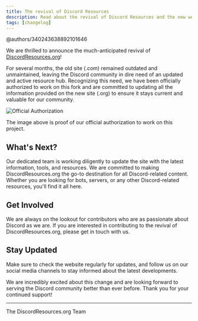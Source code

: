 ```yaml
---
title: The revival of Discord Resources
description: Read about the revival of Discord Resources and the new website!
tags: [changelog]
---
```


@authors/340243638892101646

We are thrilled to announce the much-anticipated revival of [DiscordResources.org](http://discordresources.org/)!

For several months, the old site (.com) remained outdated and unmaintained, leaving the Discord community in dire need of an updated and active resource hub. Recognizing this need, we have been officially authorized to work on this fork and are committed to updating all the information provided on the new site (.org) to ensure it stays current and valuable for our community.

![Official Authorization](https://media.discordapp.net/attachments/1000530683841757206/1146879605274333184/image.png)

The image above is proof of our official authorization to work on this project.

## What's Next?

Our dedicated team is working diligently to update the site with the latest information, tools, and resources. We are committed to making DiscordResources.org the go-to destination for all Discord-related content. Whether you are looking for bots, servers, or any other Discord-related resources, you'll find it all here.

## Get Involved

We are always on the lookout for contributors who are as passionate about Discord as we are. If you are interested in contributing to the revival of DiscordResources.org, please get in touch with us.

## Stay Updated

Make sure to check the website regularly for updates, and follow us on our social media channels to stay informed about the latest developments.

We are incredibly excited about this change and are looking forward to serving the Discord community better than ever before. Thank you for your continued support!

---

The DiscordResources.org Team
